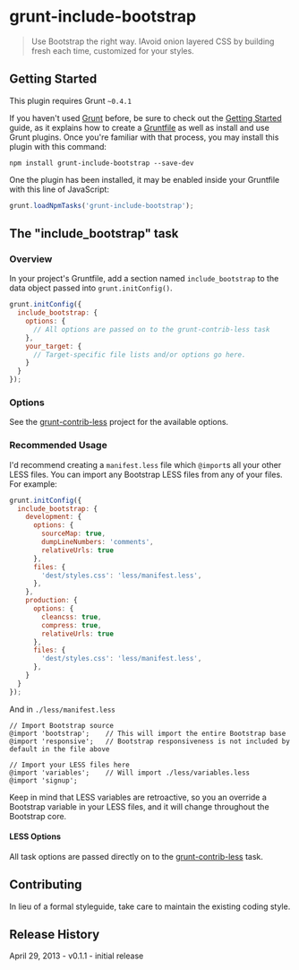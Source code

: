 # grunt-include-bootstrap

> Use Bootstrap the right way.  IAvoid onion layered CSS by building fresh each time, customized for your styles.

## Getting Started
This plugin requires Grunt `~0.4.1`

If you haven't used [Grunt](http://gruntjs.com/) before, be sure to check out the [Getting Started](http://gruntjs.com/getting-started) guide, as it explains how to create a [Gruntfile](http://gruntjs.com/sample-gruntfile) as well as install and use Grunt plugins. Once you're familiar with that process, you may install this plugin with this command:

```shell
npm install grunt-include-bootstrap --save-dev
```

One the plugin has been installed, it may be enabled inside your Gruntfile with this line of JavaScript:

```js
grunt.loadNpmTasks('grunt-include-bootstrap');
```

## The "include_bootstrap" task

### Overview
In your project's Gruntfile, add a section named `include_bootstrap` to the data object passed into `grunt.initConfig()`.

```js
grunt.initConfig({
  include_bootstrap: {
    options: {
      // All options are passed on to the grunt-contrib-less task
    },
    your_target: {
      // Target-specific file lists and/or options go here.
    }
  }
});
```

### Options

See the [grunt-contrib-less](https://github.com/gruntjs/grunt-contrib-less) project for the available options.

### Recommended Usage

I'd recommend creating a `manifest.less` file which `@import`s all your other LESS files. You can import any Bootstrap LESS files from any of your files. For example:

```js
grunt.initConfig({
  include_bootstrap: {
    development: {
      options: {
        sourceMap: true,
        dumpLineNumbers: 'comments',
        relativeUrls: true
      },
      files: {
        'dest/styles.css': 'less/manifest.less',
      },
    },
    production: {
      options: {
        cleancss: true,
        compress: true,
        relativeUrls: true
      },
      files: {
        'dest/styles.css': 'less/manifest.less',
      },
    }
  }
});
```

And in `./less/manifest.less`

```less
// Import Bootstrap source
@import 'bootstrap';    // This will import the entire Bootstrap base
@import 'responsive';   // Bootstrap responsiveness is not included by default in the file above

// Import your LESS files here
@import 'variables';    // Will import ./less/variables.less
@import 'signup';
```

Keep in mind that LESS variables are retroactive, so you an override a Bootstrap variable in your LESS files, and it will change throughout the Bootstrap core.

#### LESS Options

All task options are passed directly on to the [grunt-contrib-less](https://github.com/gruntjs/grunt-contrib-less) task.

## Contributing
In lieu of a formal styleguide, take care to maintain the existing coding style. 

## Release History
April 29, 2013 - v0.1.1 - initial release
